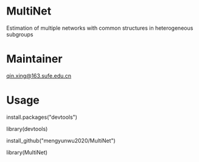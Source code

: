 # MultiNet
Estimation of multiple networks with common structures in heterogeneous subgroups

# Maintainer
qin.xing@163.sufe.edu.cn
 
# Usage

install.packages("devtools")

library(devtools)

install_github("mengyunwu2020/MultiNet")

library(MultiNet)
